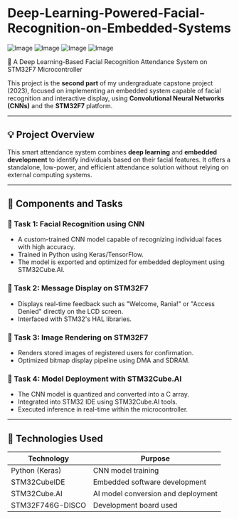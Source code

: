 # Deep-Learning-Powered-Facial-Recognition-on-Embedded-Systems
![Image](https://github.com/user-attachments/assets/76887e65-3612-4b19-8c18-ecedb04f221a)
![Image](https://github.com/user-attachments/assets/4a6486e6-dfbf-4b83-b675-f4285615611d)
![Image](https://github.com/user-attachments/assets/13a66bde-5eec-4bc0-99e6-aadd98f96c7d)
![Image](https://github.com/user-attachments/assets/996c862e-1a98-4852-939e-dc0905706008)

🚀 A Deep Learning-Based Facial Recognition Attendance System on STM32F7 Microcontroller

This project is the **second part** of my undergraduate capstone project (2023), focused on implementing an embedded system capable of facial recognition and interactive display, using **Convolutional Neural Networks (CNNs)** and the **STM32F7** platform.

---

## 💡 Project Overview

This smart attendance system combines **deep learning** and **embedded development** to identify individuals based on their facial features. It offers a standalone, low-power, and efficient attendance solution without relying on external computing systems.

---

## 🔧 Components and Tasks

### 🔹 Task 1: Facial Recognition using CNN
- A custom-trained CNN model capable of recognizing individual faces with high accuracy.
- Trained in Python using Keras/TensorFlow.
- The model is exported and optimized for embedded deployment using STM32Cube.AI.

### 🔹 Task 2: Message Display on STM32F7
- Displays real-time feedback such as "Welcome, Rania!" or "Access Denied" directly on the LCD screen.
- Interfaced with STM32's HAL libraries.

### 🔹 Task 3: Image Rendering on STM32F7
- Renders stored images of registered users for confirmation.
- Optimized bitmap display pipeline using DMA and SDRAM.

### 🔹 Task 4: Model Deployment with STM32Cube.AI
- The CNN model is quantized and converted into a C array.
- Integrated into STM32 IDE using STM32Cube.AI tools.
- Executed inference in real-time within the microcontroller.

---

## 🧠 Technologies Used

| Technology        | Purpose                          |
|-------------------|----------------------------------|
| Python (Keras)    | CNN model training               |
| STM32CubeIDE      | Embedded software development    |
| STM32Cube.AI      | AI model conversion and deployment |
| STM32F746G-DISCO  | Development board used           |
